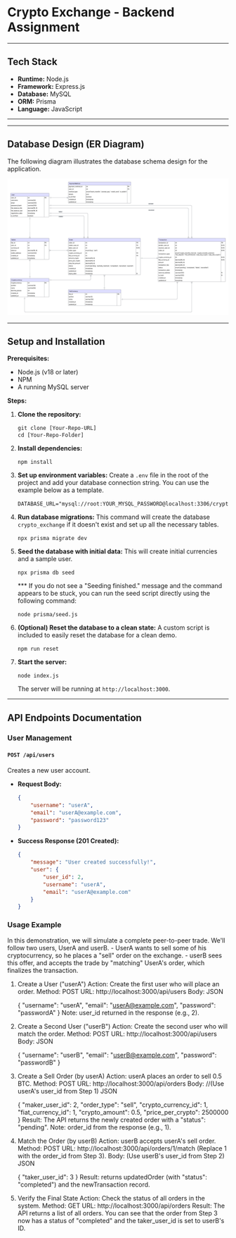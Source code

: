 # Crypto Exchange - Backend Assignment

---

## Tech Stack

* **Runtime:** Node.js
* **Framework:** Express.js
* **Database:** MySQL
* **ORM:** Prisma
* **Language:** JavaScript

---

---

## Database Design (ER Diagram)

The following diagram illustrates the database schema design for the application.

![ER Diagram](./Database-ER-diagram.png)

---

## Setup and Installation

**Prerequisites:**
* Node.js (v18 or later)
* NPM
* A running MySQL server

**Steps:**

1.  **Clone the repository:**
    ```
    git clone [Your-Repo-URL]
    cd [Your-Repo-Folder]
    ```

2.  **Install dependencies:**
    ```
    npm install
    ```

3.  **Set up environment variables:**
    Create a `.env` file in the root of the project and add your database connection string. You can use the example below as a template.
    ```
    DATABASE_URL="mysql://root:YOUR_MYSQL_PASSWORD@localhost:3306/crypto_exchange"
    ```

4.  **Run database migrations:**
    This command will create the database `crypto_exchange` if it doesn't exist and set up all the necessary tables.
    ```
    npx prisma migrate dev
    ```

5.  **Seed the database with initial data:**
    This will create initial currencies and a sample user.
    ```
    npx prisma db seed
    ```

    *** If you do not see a "Seeding finished." message and the command appears to be stuck, you can run the seed script directly using the following command:

    ```
    node prisma/seed.js
    ```


6.  **(Optional) Reset the database to a clean state:**
    A custom script is included to easily reset the database for a clean demo.
    ```
    npm run reset
    ```

7.  **Start the server:**
    ```
    node index.js
    ```
    The server will be running at `http://localhost:3000`.

---

## API Endpoints Documentation

### User Management

#### `POST /api/users`
Creates a new user account.

* **Request Body:**
    ```json
    {
        "username": "userA",
        "email": "userA@example.com",
        "password": "password123"
    }
    ```
* **Success Response (201 Created):**
    ```json
    {
        "message": "User created successfully!",
        "user": {
            "user_id": 2,
            "username": "userA",
            "email": "userA@example.com"
        }
    }
    ```

### Usage Example
In this demonstration, we will simulate a complete peer-to-peer trade. We'll follow two users, UserA and userB. 
    - UserA wants to sell some of his cryptocurrency, so he places a "sell" order on the exchange. 
    - userB sees this offer, and accepts the trade by "matching" UserA's order, which finalizes the transaction.

1. Create a User ("userA")
    Action: Create the first user who will place an order.
    Method: POST
    URL: http://localhost:3000/api/users
    Body:
    JSON

    {
        "username": "userA",
        "email": "userA@example.com",
        "password": "passwordA"
    }
    Note: user_id returned in the response (e.g., 2).

2. Create a Second User ("userB")
    Action: Create the second user who will match the order.
    Method: POST
    URL: http://localhost:3000/api/users
    Body:
    JSON

    {
        "username": "userB",
        "email": "userB@example.com",
        "password": "passwordB"
    }

3. Create a Sell Order (by userA)
    Action: userA places an order to sell 0.5 BTC.
    Method: POST
    URL: http://localhost:3000/api/orders
    Body: //(Use userA's user_id from Step 1)
    JSON

    {
        "maker_user_id": 2, 
        "order_type": "sell",
        "crypto_currency_id": 1, 
        "fiat_currency_id": 1,
        "crypto_amount": 0.5,
        "price_per_crypto": 2500000
    }
    Result: The API returns the newly created order with a "status": "pending". 
    Note: order_id from the response (e.g., 1).

4. Match the Order (by userB)
    Action: userB accepts userA's sell order.
    Method: POST
    URL: http://localhost:3000/api/orders/1/match (Replace 1 with the order_id from Step 3).
    Body: (Use userB's user_id from Step 2)
    JSON

    {
        "taker_user_id": 3
    }
    Result: returns updatedOrder (with "status": "completed") and the newTransaction record.

5. Verify the Final State
    Action: Check the status of all orders in the system.
    Method: GET
    URL: http://localhost:3000/api/orders
    Result: The API returns a list of all orders. You can see that the order from Step 3 now has a status of "completed" and the taker_user_id is set to userB's ID.